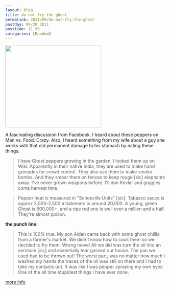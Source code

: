 ```yaml
---
layout: blog
title: do not fry the ghost
permalink: 2011/09/do-not-fry-the-ghost
postday: 09/20 2011
posttime: 11_58
categories: [Random]
---
```


<a href="http://blog.kristeraxel.com/wp-content/uploads/2011/09/chili.jpg"><img src="http://blog.kristeraxel.com/wp-content/uploads/2011/09/chili-300x256.jpg" alt="" title="chili" width="300" height="256" class="aligncenter size-medium wp-image-1276" /></a>

A fascinating discussion from Facebook. I heard about these peppers on Man vs. Food. Crazy. Also, I heard something from my wife about a guy she works with that did permanent damage to his stomach by eating these things.

<blockquote>I have Ghost peppers growing in the garden. I looked them up on Wiki. Apparently in their native India, they are used to make hand grenades for crowd control. They also use them to make smoke bombs. And they smear them on fences to keep rouge [sic] elephants away. I've never grown weapons before. I'll don Kevlar and goggles come harvest time.</blockquote>


<blockquote>Pepper heat is measured in "Schoeville Units" [sic]. Tabasco sauce is approx 2,000-2,500 a habenero is around 20,000. A young, green Ghost is 600,000+, and a ripe red one is well over a million and a half. They're almost poison.</blockquote>

<strong>the punch line:</strong>

<blockquote>
This is 100% true. My son Aidan came back with some ghost chillis from a farmer's market. We didn't know how to cook them so we decided to fry them. Wrong move! All we did was turn the oil into an aerosole [sic] and essentially tear gassed our house. The pan we used had to be thrown out! The worst part, was no matter how much I washed my hands the traces of the oil was still on there and I had to take my contacts out. It was like I was pepper spraying my own eyes. One of the all time stupidest things I have ever done.</blockquote>

<a href="http://www.msnbc.msn.com/id/20058096/ns/health-diet_and_nutrition/t/think-you-can-handle-spicy-try-ghost-chili/">more info</a>
